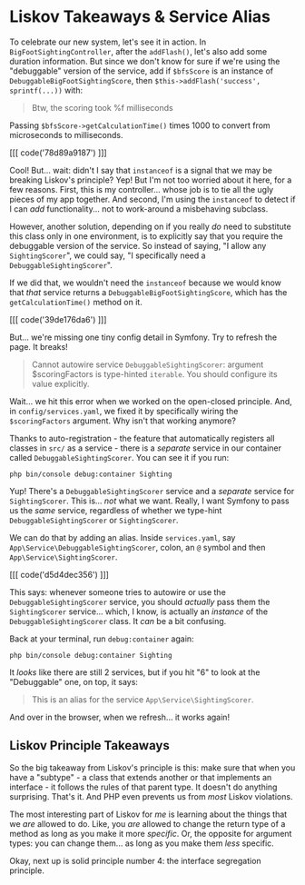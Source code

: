 # Liskov Takeaways & Service Alias

To celebrate our new system, let's see it in action. In `BigFootSightingController`,
after the `addFlash()`, let's also add some duration information. But since we
don't know for sure if we're using the "debuggable" version of the service, add
if `$bfsScore` is an instance of `DebuggableBigFootSightingScore`, then
`$this->addFlash('success', sprintf(...))` with:

> Btw, the scoring took %f milliseconds

Passing `$bfsScore->getCalculationTime()` times 1000 to convert from microseconds
to milliseconds.

[[[ code('78d89a9187') ]]]

Cool! But... wait: didn't I say that `instanceof` is a signal that we may be
breaking Liskov's principle? Yep! But I'm not too worried about it here, for a
few reasons. First, this is my controller... whose job is to tie all the ugly
pieces of my app together. And second, I'm using the `instanceof` to detect if I
can *add* functionality... not to work-around a misbehaving subclass.

However, another solution, depending on if you really *do* need to substitute this
class only in one environment, is to explicitly say that you require the debuggable
version of the service. So instead of saying, "I allow any `SightingScorer`", we
could say, "I specifically need a `DebuggableSightingScorer`".

If we did that, we wouldn't need the `instanceof` because we would know that *that*
service returns a `DebuggableBigFootSightingScore`, which has the
`getCalculationTime()` method on it.

[[[ code('39de176da6') ]]]

But... we're missing one tiny config detail in Symfony. Try to refresh the page.
It breaks!

> Cannot autowire service `DebuggableSightingScorer`: argument $scoringFactors is
> type-hinted `iterable`. You should configure its value explicitly.

Wait... we hit this error when we worked on the open-closed principle. And, in
`config/services.yaml`, we fixed it by specifically wiring the `$scoringFactors`
argument. Why isn't that working anymore?

Thanks to auto-registration - the feature that automatically registers all classes
in `src/` as a service - there is a *separate* service in our container called
`DebuggableSightingScorer`. You can see it if you run:

```terminal
php bin/console debug:container Sighting
```

Yup! There's a `DebuggableSightingScorer` service and a *separate* service for
`SightingScorer`. This is... *not* what we want. Really, I want Symfony to pass
us the *same* service, regardless of whether we type-hint
`DebuggableSightingScorer` or `SightingScorer`.

We can do that by adding an alias. Inside `services.yaml`, say
`App\Service\DebuggableSightingScorer`, colon, an `@` symbol and then
`App\Service\SightingScorer`.

[[[ code('d5d4dec356') ]]]

This says: whenever someone tries to autowire or use the `DebuggableSightingScorer`
service, you should *actually* pass them the `SightingScorer` service... which,
I know, is actually an *instance* of the `DebuggableSightingScorer` class. It *can*
be a bit confusing.

Back at your terminal, run `debug:container` again:

```terminal-silent
php bin/console debug:container Sighting
```

It *looks* like there are still 2 services, but if you hit "6" to look at the
"Debuggable" one, on top, it says:

> This is an alias for the service `App\Service\SightingScorer`.

And over in the browser, when we refresh... it works again!

## Liskov Principle Takeaways

So the big takeaway from Liskov's principle is this: make sure that when you have
a "subtype" - a class that extends another or that implements an interface - it
follows the rules of that parent type. It doesn't do anything surprising. That's
it. And PHP even prevents us from *most* Liskov violations.

The most interesting part of Liskov for *me* is learning about the things that we
*are* allowed to do. Like, you *are* allowed to change the return type of a method
as long as you make it more *specific*. Or, the opposite for argument types: you can
change them... as long as you make them *less* specific.

Okay, next up is solid principle number 4: the interface segregation principle.

